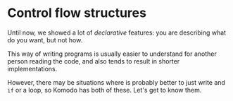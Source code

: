 # Control flow structures

Until now, we showed a lot of _declarative_ features: you are describing what do you want, but not how.

This way of writing programs is usually easier to understand for another person reading the code, and also tends to result in shorter implementations.

However, there may be situations where is probably better to just write and `if` or a loop, so Komodo has both of these. Let's get to know them.
